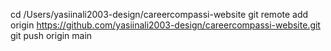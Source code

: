    cd /Users/yasiinali2003-design/careercompassi-website
   git remote add origin https://github.com/yasiinali2003-design/careercompassi-website.git
   git push origin main
